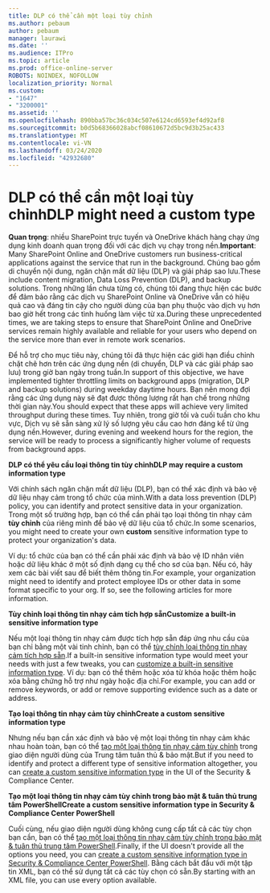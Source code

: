 ```yaml
---
title: DLP có thể cần một loại tùy chỉnh
ms.author: pebaum
author: pebaum
manager: laurawi
ms.date: ''
ms.audience: ITPro
ms.topic: article
ms.prod: office-online-server
ROBOTS: NOINDEX, NOFOLLOW
localization_priority: Normal
ms.custom:
- "1647"
- "3200001"
ms.assetid: ''
ms.openlocfilehash: 890bba57bc36c034c507e6124cd6593ef4d92af8
ms.sourcegitcommit: b0d5b68366028abcf08610672d5bc9d3b25ac433
ms.translationtype: MT
ms.contentlocale: vi-VN
ms.lasthandoff: 03/24/2020
ms.locfileid: "42932680"
---
```

# <a name="dlp-might-need-a-custom-type"></a><span data-ttu-id="87209-102">DLP có thể cần một loại tùy chỉnh</span><span class="sxs-lookup"><span data-stu-id="87209-102">DLP might need a custom type</span></span>

<span data-ttu-id="87209-103">**Quan trọng**: nhiều SharePoint trực tuyến và OneDrive khách hàng chạy ứng dụng kinh doanh quan trọng đối với các dịch vụ chạy trong nền.</span><span class="sxs-lookup"><span data-stu-id="87209-103">**Important**: Many SharePoint Online and OneDrive customers run business-critical applications against the service that run in the background.</span></span> <span data-ttu-id="87209-104">Chúng bao gồm di chuyển nội dung, ngăn chặn mất dữ liệu (DLP) và giải pháp sao lưu.</span><span class="sxs-lookup"><span data-stu-id="87209-104">These include content migration, Data Loss Prevention (DLP), and backup solutions.</span></span> <span data-ttu-id="87209-105">Trong những lần chưa từng có, chúng tôi đang thực hiện các bước để đảm bảo rằng các dịch vụ SharePoint Online và OneDrive vẫn có hiệu quả cao và đáng tin cậy cho người dùng của bạn phụ thuộc vào dịch vụ hơn bao giờ hết trong các tình huống làm việc từ xa.</span><span class="sxs-lookup"><span data-stu-id="87209-105">During these unprecedented times, we are taking steps to ensure that SharePoint Online and OneDrive services remain highly available and reliable for your users who depend on the service more than ever in remote work scenarios.</span></span>

<span data-ttu-id="87209-106">Để hỗ trợ cho mục tiêu này, chúng tôi đã thực hiện các giới hạn điều chỉnh chặt chẽ hơn trên các ứng dụng nền (di chuyển, DLP và các giải pháp sao lưu) trong giờ ban ngày trong tuần.</span><span class="sxs-lookup"><span data-stu-id="87209-106">In support of this objective, we have implemented tighter throttling limits on background apps (migration, DLP and backup solutions) during weekday daytime hours.</span></span> <span data-ttu-id="87209-107">Bạn nên mong đợi rằng các ứng dụng này sẽ đạt được thông lượng rất hạn chế trong những thời gian này.</span><span class="sxs-lookup"><span data-stu-id="87209-107">You should expect that these apps will achieve very limited throughput during these times.</span></span> <span data-ttu-id="87209-108">Tuy nhiên, trong giờ tối và cuối tuần cho khu vực, Dịch vụ sẽ sẵn sàng xử lý số lượng yêu cầu cao hơn đáng kể từ ứng dụng nền.</span><span class="sxs-lookup"><span data-stu-id="87209-108">However, during evening and weekend hours for the region, the service will be ready to process a significantly higher volume of requests from background apps.</span></span>

<span data-ttu-id="87209-109">**DLP có thể yêu cầu loại thông tin tùy chỉnh**</span><span class="sxs-lookup"><span data-stu-id="87209-109">**DLP may require a custom information type**</span></span>

<span data-ttu-id="87209-110">Với chính sách ngăn chặn mất dữ liệu (DLP), bạn có thể xác định và bảo vệ dữ liệu nhạy cảm trong tổ chức của mình.</span><span class="sxs-lookup"><span data-stu-id="87209-110">With a data loss prevention (DLP) policy, you can identify and protect sensitive data in your organization.</span></span> <span data-ttu-id="87209-111">Trong một số trường hợp, bạn có thể cần phải tạo loại thông tin nhạy cảm **tùy chỉnh** của riêng mình để bảo vệ dữ liệu của tổ chức.</span><span class="sxs-lookup"><span data-stu-id="87209-111">In some scenarios, you might need to create your own **custom** sensitive information type to protect your organization's data.</span></span>

<span data-ttu-id="87209-112">Ví dụ: tổ chức của bạn có thể cần phải xác định và bảo vệ ID nhân viên hoặc dữ liệu khác ở một số định dạng cụ thể cho sơ của bạn. Nếu có, hãy xem các bài viết sau để biết thêm thông tin.</span><span class="sxs-lookup"><span data-stu-id="87209-112">For example, your organization might need to identify and protect employee IDs or other data in some format specific to your org. If so, see the following articles for more information.</span></span>
  
 <span data-ttu-id="87209-113">**Tùy chỉnh loại thông tin nhạy cảm tích hợp sẵn**</span><span class="sxs-lookup"><span data-stu-id="87209-113">**Customize a built-in sensitive information type**</span></span>
  
<span data-ttu-id="87209-114">Nếu một loại thông tin nhạy cảm được tích hợp sẵn đáp ứng nhu cầu của bạn chỉ bằng một vài tinh chỉnh, bạn có thể [tùy chỉnh loại thông tin nhạy cảm tích hợp sẵn](https://docs.microsoft.com/office365/securitycompliance/customize-a-built-in-sensitive-information-type).</span><span class="sxs-lookup"><span data-stu-id="87209-114">If a built-in sensitive information type would meet your needs with just a few tweaks, you can [customize a built-in sensitive information type](https://docs.microsoft.com/office365/securitycompliance/customize-a-built-in-sensitive-information-type).</span></span> <span data-ttu-id="87209-115">Ví dụ: bạn có thể thêm hoặc xóa từ khóa hoặc thêm hoặc xóa bằng chứng hỗ trợ như ngày hoặc địa chỉ.</span><span class="sxs-lookup"><span data-stu-id="87209-115">For example, you can add or remove keywords, or add or remove supporting evidence such as a date or address.</span></span>
  
 <span data-ttu-id="87209-116">**Tạo loại thông tin nhạy cảm tùy chỉnh**</span><span class="sxs-lookup"><span data-stu-id="87209-116">**Create a custom sensitive information type**</span></span>
  
<span data-ttu-id="87209-117">Nhưng nếu bạn cần xác định và bảo vệ một loại thông tin nhạy cảm khác nhau hoàn toàn, bạn có thể [tạo một loại thông tin nhạy cảm tùy chỉnh](https://docs.microsoft.com/office365/securitycompliance/create-a-custom-sensitive-information-type) trong giao diện người dùng của Trung tâm tuân thủ & bảo mật.</span><span class="sxs-lookup"><span data-stu-id="87209-117">But if you need to identify and protect a different type of sensitive information altogether, you can [create a custom sensitive information type](https://docs.microsoft.com/office365/securitycompliance/create-a-custom-sensitive-information-type) in the UI of the Security & Compliance Center.</span></span>
  
<span data-ttu-id="87209-118">**Tạo một loại thông tin nhạy cảm tùy chỉnh trong bảo mật & tuân thủ trung tâm PowerShell**</span><span class="sxs-lookup"><span data-stu-id="87209-118">**Create a custom sensitive information type in Security & Compliance Center PowerShell**</span></span>

<span data-ttu-id="87209-119">Cuối cùng, nếu giao diện người dùng không cung cấp tất cả các tùy chọn bạn cần, bạn có thể [tạo một loại thông tin nhạy cảm tùy chỉnh trong bảo mật & tuân thủ trung tâm PowerShell](https://docs.microsoft.com/office365/securitycompliance/create-a-custom-sensitive-information-type-in-scc-powershell).</span><span class="sxs-lookup"><span data-stu-id="87209-119">Finally, if the UI doesn't provide all the options you need, you can [create a custom sensitive information type in Security & Compliance Center PowerShell](https://docs.microsoft.com/office365/securitycompliance/create-a-custom-sensitive-information-type-in-scc-powershell).</span></span> <span data-ttu-id="87209-120">Bằng cách bắt đầu với một tập tin XML, bạn có thể sử dụng tất cả các tùy chọn có sẵn.</span><span class="sxs-lookup"><span data-stu-id="87209-120">By starting with an XML file, you can use every option available.</span></span>
